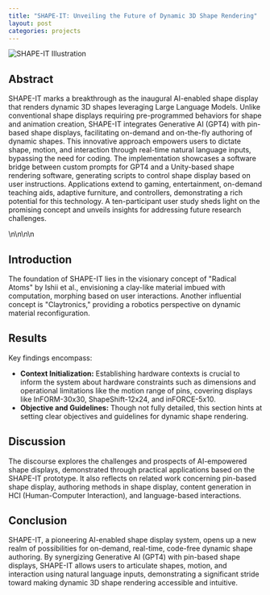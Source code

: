 ```yaml
---
title: "SHAPE-IT: Unveiling the Future of Dynamic 3D Shape Rendering"
layout: post
categories: projects
---
```


![SHAPE-IT Illustration](/path-to-your-image/image.jpg)  <!-- Replace with an actual image from the project if available -->

## Abstract

SHAPE-IT marks a breakthrough as the inaugural AI-enabled shape display that renders dynamic 3D shapes leveraging Large Language Models. Unlike conventional shape displays requiring pre-programmed behaviors for shape and animation creation, SHAPE-IT integrates Generative AI (GPT4) with pin-based shape displays, facilitating on-demand and on-the-fly authoring of dynamic shapes. This innovative approach empowers users to dictate shape, motion, and interaction through real-time natural language inputs, bypassing the need for coding. The implementation showcases a software bridge between custom prompts for GPT4 and a Unity-based shape rendering software, generating scripts to control shape display based on user instructions. Applications extend to gaming, entertainment, on-demand teaching aids, adaptive furniture, and controllers, demonstrating a rich potential for this technology. A ten-participant user study sheds light on the promising concept and unveils insights for addressing future research challenges.

\n\n\n\n

## Introduction

The foundation of SHAPE-IT lies in the visionary concept of "Radical Atoms" by Ishii et al., envisioning a clay-like material imbued with computation, morphing based on user interactions. Another influential concept is "Claytronics," providing a robotics perspective on dynamic material reconfiguration.

## Results

Key findings encompass:
- **Context Initialization:** Establishing hardware contexts is crucial to inform the system about hardware constraints such as dimensions and operational limitations like the motion range of pins, covering displays like InFORM-30x30, ShapeShift-12x24, and inFORCE-5x10.
- **Objective and Guidelines:** Though not fully detailed, this section hints at setting clear objectives and guidelines for dynamic shape rendering.

## Discussion

The discourse explores the challenges and prospects of AI-empowered shape displays, demonstrated through practical applications based on the SHAPE-IT prototype. It also reflects on related work concerning pin-based shape display, authoring methods in shape display, content generation in HCI (Human-Computer Interaction), and language-based interactions.

## Conclusion

SHAPE-IT, a pioneering AI-enabled shape display system, opens up a new realm of possibilities for on-demand, real-time, code-free dynamic shape authoring. By synergizing Generative AI (GPT4) with pin-based shape displays, SHAPE-IT allows users to articulate shapes, motion, and interaction using natural language inputs, demonstrating a significant stride toward making dynamic 3D shape rendering accessible and intuitive.
